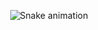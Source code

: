 <div align="center">

  ![Snake animation](https://github.com/danielbped/danielbped/blob/output/github-contribution-grid-snake.svg)
  
</div>
